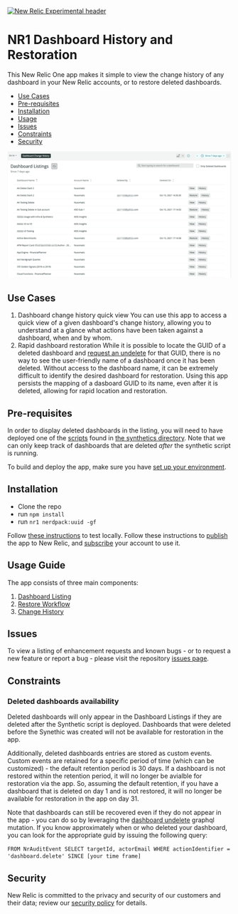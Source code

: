 [![New Relic Experimental header](https://github.com/newrelic/opensource-website/raw/master/src/images/categories/Experimental.png)](https://opensource.newrelic.com/oss-category/#new-relic-experimental)

# NR1 Dashboard History and Restoration

This New Relic One app makes it simple to view the change history of any dashboard in your New Relic accounts, or to restore deleted dashboards.

- [Use Cases](#use-cases)
- [Pre-requisites](#pre-reqs)
- [Installation](#install)
- [Usage](#usage)
- [Issues](#issues)
- [Constraints](#constraints)
- [Security](#security)

![Dashboard Listings Screenshot](screenshots/screenshot_01.png)

## Use Cases <a id="use-cases"></a>

1. Dashboard change history quick view
   You can use this app to access a quick view of a given dashboard's change history, allowing you to understand at a glance what actions have been taken against a dashboard, when and by whom.
2. Rapid dashboard restoration
   While it is possible to locate the GUID of a deleted dashboard and [request an undelete](https://api.newrelic.com/graphiql?#query=mutation%20%7B%0A%20%20dashboardUndelete%28guid%3A%20%22%22%29%20%7B%0A%20%20%20%20errors%0A%20%20%7D%0A%7D%0A) for that GUID, there is no way to see the user-friendly name of a dashboard once it has been deleted. Without access to the dashboard name, it can be extremely difficult to identify the desired dashboard for restoration.
   Using this app persists the mapping of a dasboard GUID to its name, even after it is deleted, allowing for rapid location and restoration.

## Pre-requisites <a id="pre-reqs"></a>

In order to display deleted dashboards in the listing, you will need to have deployed one of the [scripts](synthetics/README.md) found in [the synthetics directory](synthetics). Note that we can only keep track of dashboards that are deleted _after_ the synthetic script is running.

To build and deploy the app, make sure you have [set up your environment](https://developer.newrelic.com/build-apps/set-up-dev-env/).

## Installation <a id="install"></a>

- Clone the repo
- run `npm install`
- run `nr1 nerdpack:uuid -gf`

Follow [these instructions](https://developer.newrelic.com/build-apps/publish-deploy/serve/) to test locally.
Follow these instructions to [publish](https://developer.newrelic.com/build-apps/publish-deploy/publish/) the app to New Relic, and [subscribe](https://developer.newrelic.com/build-apps/publish-deploy/subscribe/) your account to use it.

## Usage Guide <a id="usage"></a>

The app consists of three main components:

1. [Dashboard Listing](./docs/dashboard-listings.md)
2. [Restore Workflow](./docs/restore-dashboard.md)
3. [Change History](./docs/change-history.md)

## Issues <a id="issues"></a>

To view a listing of enhancement requests and known bugs - or to request a new feature or report a bug - please visit the repository [issues page](https://github.com/newrelic-experimental/nr1-dashboard-history/issues).

## Constraints <a id="constraints"></a>

### Deleted dashboards availability

Deleted dashboards will only appear in the Dashboard Listings if they are deleted after the Synthetic script is deployed. Dashboards that were deleted before the Synethic was created will not be available for restoration in the app.

Additionally, deleted dashboards entries are stored as custom events. Custom events are retained for a specific period of time (which can be customized) - the default retention period is 30 days. If a dashboard is not restored within the retention period, it will no longer be avialble for restoration via the app. So, assuming the default retention, if you have a dashboard that is deleted on day 1 and is not restored, it will no longer be available for restoration in the app on day 31.

Note that dashboards can still be recovered even if they do not appear in the app - you can do so by leveraging the [dashboard undelete](https://api.newrelic.com/graphiql?#query=mutation%20%7B%0A%20%20dashboardUndelete%28guid%3A%20%22%22%29%20%7B%0A%20%20%20%20errors%0A%20%20%7D%0A%7D%0A) graphql mutation. If you know approximately when or who deleted your dashboard, you can look for the appropriate guid by issuing the following query:

```
FROM NrAuditEvent SELECT targetId, actorEmail WHERE actionIdentifier = 'dashboard.delete' SINCE [your time frame]
```

## Security <a id="security"></a>

New Relic is committed to the privacy and security of our customers and their data; review our [security policy](https://github.com/newrelic-experimental/nr1-dashboard-history/security/policy) for details.
